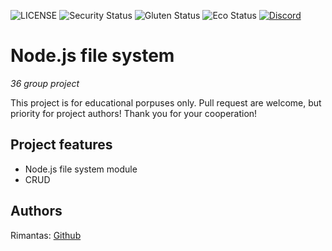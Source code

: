 ![LICENSE](https://img.shields.io/badge/license-MIT-blue.svg?style=flat-square)
![Security Status](https://img.shields.io/security-headers?label=Security&url=https%3A%2F%2Fgithub.com&style=flat-square)
![Gluten Status](https://img.shields.io/badge/Gluten-Free-green.svg)
![Eco Status](https://img.shields.io/badge/ECO-Friendly-green.svg)
[![Discord](https://discord.com/api/guilds/571393319201144843/widget.png)](https://discord.gg/dRwW4rw)

# Node.js file system

_36 group project_

This project is for educational porpuses only. Pull request are welcome, but priority for project authors! Thank you for your cooperation!

## Project features

-   Node.js file system module
-   CRUD

## Authors

Rimantas: [Github](https://github.com/belauzas)
